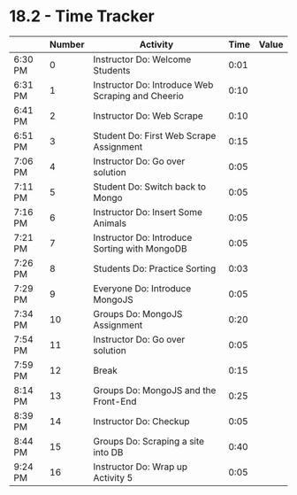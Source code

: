 # 18.2 - Time Tracker

|         | Number | Activity                                          | Time | Value |
| ------- | ------ | ------------------------------------------------- | ---- | ----- |
| 6:30 PM | 0      | Instructor Do: Welcome Students                   | 0:01 |       |
| 6:31 PM | 1      | Instructor Do: Introduce Web Scraping and Cheerio | 0:10 |       |
| 6:41 PM | 2      | Instructor Do: Web Scrape                         | 0:10 |       |
| 6:51 PM | 3      | Student Do: First Web Scrape Assignment           | 0:15 |       |
| 7:06 PM | 4      | Instructor Do: Go over solution                   | 0:05 |       |
| 7:11 PM | 5      | Student Do: Switch back to Mongo                  | 0:05 |       |
| 7:16 PM | 6      | Instructor Do: Insert Some Animals                | 0:05 |       |
| 7:21 PM | 7      | Instructor Do: Introduce Sorting with MongoDB     | 0:05 |       |
| 7:26 PM | 8      | Students Do: Practice Sorting                     | 0:03 |       |
| 7:29 PM | 9      | Everyone Do: Introduce MongoJS                    | 0:05 |       |
| 7:34 PM | 10     | Groups Do: MongoJS Assignment                     | 0:20 |       |
| 7:54 PM | 11     | Instructor Do: Go over solution                   | 0:05 |       |
| 7:59 PM | 12     | Break                                             | 0:15 |       |
| 8:14 PM | 13     | Groups Do: MongoJS and the Front-End              | 0:25 |       |
| 8:39 PM | 14     | Instructor Do: Checkup                            | 0:05 |       |
| 8:44 PM | 15     | Groups Do: Scraping a site into DB                | 0:40 |       |
| 9:24 PM | 16     | Instructor Do: Wrap up Activity 5                 | 0:05 |       |
